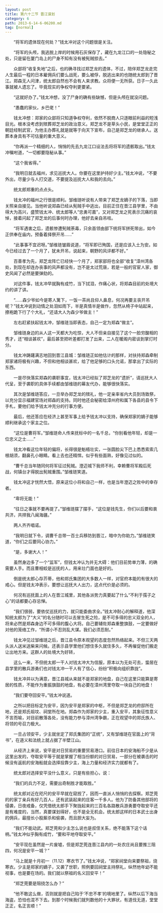 ```yaml
---
layout: post
title: 第六十二节 晋江谋划
category: 6
path: 2013-6-14-6-06200.md
tag: [normal]
---
```


　　“将军的遗体现在何处？”钱太冲对这个问题很是关注。

　　“将军的头颅，我逃脱上岸的时候用石灰保存了，藏在九龙江口的一处隐秘之处，只是留在厦门岛上的尸身不知有没有被髡贼掠去。”

　　众部将“收复失地”之后，也的确寻找过郑芝龙的遗体，不过，陪伴郑芝龙走完人生最后一程的日本雇佣兵们要么战死，要么被俘，脱逃出来的也随统太郎到了晋江。郑森无人问津，统太郎自然也不会有人来求教。众将便一无所获。日子一久此事就被人遗忘了。毕竟现实的争权夺利更要紧。

　　“这就好办了。”钱太冲想，没了尸身的确有些缺憾，但是头颅在就没问题。

　　“愚蠢的家伙，乡巴佬！”

　　钱太冲想：郑家的众部将只知道争权夺利，依然不脱商人只逐眼前利益的短浅目光。根本没考虑到殡葬郑芝龙的政治意义。郑芝龙不是草头小民，是堂堂正正的朝廷经制武官，为他主办葬礼就是就等于向天下宣布，自己是郑芝龙的继承人。送葬本身具有不可估量的重大意义。

　　“你再派一个精细的人，悄悄的先去九龙江口设法去将将军的遗骸取出。”钱太冲嘱咐道，“一切都要隐秘从事。”

　　“这个我省得。”

　　“我明日就去福州，求见巡抚大人。你要在这里护持好少主。”钱太冲说，“不要外出，尽量少与人打交道，不要提及巡抚大人和我的去向。”

　　统太郎郑重的点点头。

　　钱太冲的福州之行很是顺利。邹维琏听说有人带来了郑芝龙嫡子的下落，当即关照亲自接见。当他听说郑森已经从髡贼手中逃出，目前正住在晋江县学里，不由得大为高兴，盛赞钱太冲、统太郎等人“忠勇可嘉”，又对郑芝龙之死表示沉痛的哀悼，接着问起了郑芝龙的后事何时办理，他好去亲自吊唁。

　　“将军遇害之后，遗骸惨遭髡贼荼毒，只余首领由部下统将军拼死带出，如今正供奉在庙内，预备着择祭开吊……”

　　“此事事不宜迟呀。”邹维琏皱眉说道，“将军即已殉国，还是应该入土为安。如今已经过去了一个月了，犹未开吊，说起来，朝野的风评都不好。”

　　百善孝为先，郑芝龙阵亡已经快一个月了，郑家部将也全部“收复”漳州湾各处，到现在却连办丧事的风声都没有，岂不是太过荒唐，若是一般的官宦人家，御史风闻了必然是要弹劾的。

　　对这件事，钱太冲早就胸有成竹，当下拭泪，作痛心状，将郑森目前的处境大约的讲了讲。

　　“……森少爷如今是寄人篱下，一饭一茶尚且仰人鼻息，何况再要主丧开吊呢？”钱太冲说到动情之处泪如雨下，半是真情半是做作，忽然从椅子中站起来，撩袍跪下行了个大礼，“还请大人为森少爷做主！”

　　左右赶紧扶起钱太冲，邹维琏当即表态，自己一定为郑森“做主”。

　　邹维琏身边的从人这一天都大为吃惊，大人不但亲自接见了这个一脸穷酸相的秀才，还“相谈甚欢”，最后甚至把听差都打发了出来，二人在暖阁内密谈到掌灯时分。

　　钱太冲踌躇满志地回到晋江县城：邹维琏正如他估计的那样，对扶持郑森牵制郑家诸将极有兴趣，不但和他相谈甚欢，给了他足够的口头允诺，那拿出了实际的东西。

　　一是尽快落实郑森的袭职事宜，钱太冲已经拟了郑芝龙的“遗折”，请巡抚大人代呈，至于袭职的具体手续都由邹维琏的幕友代办，能够很快落实。

　　其次是邹维琏答应，一旦举办郑芝龙的殡礼，他一定亲率省内大员到场致祭，以充分显示福建官场对郑森的支持。同时他还会秘密给漳州府和属下各县的县令下手札，要他们给予钱太冲充分的行事方便。

　　最后，他还答应在经济上甚至军事上给予钱太冲以支持，确保郑家的嫡子能够顺利继承这个家主之位。

　　“这位是曹将军。”邹维琏命人传来抚标中的一名千总，“你别看他年轻，却是一位忠义之士……”

　　钱太冲看这位年轻的偏将，长得很是魁梧壮实，一张圆脸尖下巴上悉悉索索几根胡须，翻鼻孔小眼睛。看上去也还精悍。似乎有些面熟，好像见过似的。

　　“曹千总当年随同何将军征过髡贼。澄迈城下我师不利，幸赖曹将军殿后死战，何镇台才得脱出髡贼重围。”邹维琏笑道。

　　钱太冲这才恍然大悟，原来这位小将和自己一样，也是当年澄迈之败中的幸存者。

　　“卑将无能！”

　　“往日之事就不要再提了。”邹维琏摆了摆手，“这位是钱先生，你们以后要和衷共济，共捍我八闽海疆。”

　　两人齐齐唱诺。

　　“我明日就下令，调曹千总带一百士兵移防到晋江，暗中为你助力。”邹维琏笑道，“你们之后要同心协力。”

　　“是，多谢大人！”

　　虽然身边多了一个“监军”，但钱太冲认为并无大碍：他们目前势单力薄，的确需要人手。而且曹相蛟是巡抚的人，用来壮门面也是好的。

　　倒是统太郎心存芥蒂，他和郑氏集团的大多数人一样，对官府本能的有很大的戒心。但是钱太冲表示，要想让巡抚大人出力，这点代价是必须的。

　　何况有巡抚面上的人在晋江城里，其他各派势力真要起了什么“不利于孺子之心”的话都要心存忌惮。

　　“我们很弱，要依仗巡抚的力，就只能委曲求全。”钱太冲耐心的解释道，他深知统太郎为了“大义”的名分随时可以去冒生死之险，是不可多得的忠义双全的人，将来必然是郑森身边不可多得的腹心大将。自己要辅佐郑森重整旗鼓，一定要做好对他的笼络工作，“所谓小不忍则乱大谋。我们必须忍耐。”

　　钱太冲见过邹维琏之后，晋江县令原本观望的态度忽然热络起来。不但三天两头派人送米送柴来问候。还表示县学里他们想住多久就住多久，不再催促他们搬走让出地方来。这群人的处境大为好转，

　　这么一来，不但统太郎一干人对钱太冲大为信服，原本以为无处可去，蛰居在县学里的散兵游勇们也对钱太冲一干人有了信心，纷纷“积极向组织靠拢”。

　　钱太冲并以为满意，晋江县城从来就不是郑家的地盘，自己在这里只能算是寄居的性质，不能作为重振旗鼓的地盘，有必要在漳州湾里夺取一块自己的地盘！

　　“我们要夺回安平。”钱太冲说道。

　　之所以把目标定为安平，因为安平是郑家的中枢，不但是郑芝龙的府邸所在地，还是郑氏祖坟、祠堂所在地。郑森作为郑家的少主，重入安平，其象征性意义不言而喻，对目前散落各处，没有能力参与漳州湾争霸，正在观望中的郑氏族人、将领的号召力极大。

　　一旦占领安平，少主就坐定了郑氏集团的“正统”，又有邹维琏在官面上的“背书”，在道义和法统上就占据了半壁江山。

　　从经济上来说，安平是对日贸易的重要贸易港口。前往日本的安海船不少是从这里出发的，夺取安平等于就是掌握了相当份额的对日贸易，一部分在被袭击的时候没有返航的安海船就会选择投靠少主，海上力量和经济实力就都有了。

　　统太郎对选择安平没什么意义，只是有些担心，说：

　　“我们的兵力不足，需要出奇制胜才能取胜。”

　　统太郎对近在咫尺的安平早就在窥觊了，因而一直派人悄悄的去探察。郑芝莞的的家丁亲兵有好几百人，还有武装起来的庄客一千多人。他为了防备其他部将的侵袭，日夜戒备，仅凭借统太郎手下聚拢起来的三百名各路散兵游勇要夺取安平还是有难度的，当然，真要谋划得好，也不是全无机会。统太郎这样的日本武士出身的佣兵，最擅长小股厮杀和偷袭，而且胆大妄为。

　　“我们不能动武。郑芝莞和少主怎么说也是叔侄关系，绝不能落下这个话柄。”钱太冲似乎胸有成竹，“要和平地夺取安平。”

　　“安平现在虽然是一片废墟，但是郑芝莞连晋江县内的一处农庄尚且要推三阻四，何况是安平一城？”

　　“马上就是十月初一（11.12）寒衣节了。”钱太冲说，“郑家祠堂向来要祭祖，烧寒衣。少主是郑家的嫡子，又袭了世职，照例要回祠堂主持祭礼，纵然他年幼不能视事，也是要在场的。我们就以祭祖的名义回安平！”

　　“郑芝莞要是阻挠怎么办？”

　　“他不敢这么做，否则就是把自己陷于‘不忠不孝’的境地里了。纵然以后下海当海盗，恐怕也混不下去。到那个时候我们就列数他的十大罪状，有道伐无道，堂堂正正，名正言顺！”
